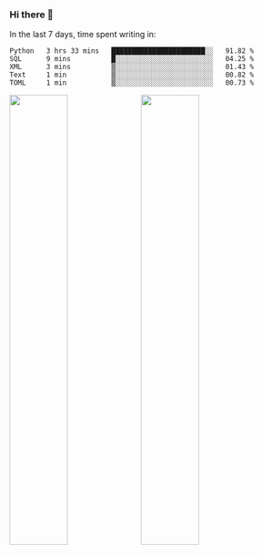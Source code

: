### Hi there 👋

In the last 7 days, time spent writing in:

<!--START_SECTION:waka-->
```text
Python   3 hrs 33 mins   ███████████████████████░░   91.82 % 
SQL      9 mins          █░░░░░░░░░░░░░░░░░░░░░░░░   04.25 % 
XML      3 mins          ▒░░░░░░░░░░░░░░░░░░░░░░░░   01.43 % 
Text     1 min           ▒░░░░░░░░░░░░░░░░░░░░░░░░   00.82 % 
TOML     1 min           ▒░░░░░░░░░░░░░░░░░░░░░░░░   00.73 % 
```
<!--END_SECTION:waka-->

<img src="https://wakatime.com/share/@jimtje/5d0c92de-08f8-4a72-8f2f-6a9693d1e318.svg" width=45% height=45%> <img src="https://wakatime.com/share/@jimtje/501498ae-bda5-4da7-a89d-b40bcdd5556d.svg" width=45% height=45%>
